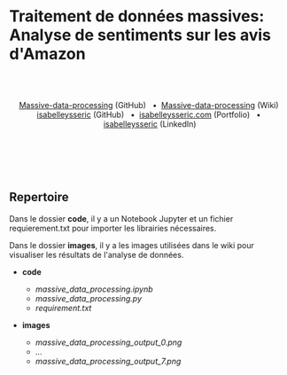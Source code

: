 # Traitement de données massives: Analyse de sentiments sur les avis d'Amazon
<br/>
<br/>


<p align='center'>
  <a href="https://github.com/isabelleysseric/Massive-data-processing">Massive-data-processing</a> (GitHub)
  &nbsp; • &nbsp;<a href="https://github.com/isabelleysseric/Massive-data-processing/wiki">Massive-data-processing</a> (Wiki)<br/>
  <a href="https://github.com/isabelleysseric">isabelleysseric</a> (GitHub)
  &nbsp; • &nbsp;<a href="https://isabelleysseric.com/">isabelleysseric.com</a> (Portfolio)
  &nbsp; • &nbsp;<a href="https://www.linkedin.com/in/isabelleysseric/">isabelleysseric</a> (LinkedIn) <br/><br/><br/>
</p>
<br/>
<br/>


## Repertoire

Dans le dossier **code**, il y a un Notebook Jupyter et un fichier requierement.txt pour importer les librairies nécessaires.

Dans le dossier **images**, il y a les images utilisées dans le wiki pour visualiser les résultats de l'analyse de données. 


- **code**
  - *massive_data_processing.ipynb*
  - *massive_data_processing.py*
  - *requirement.txt*
  
- **images**
  - *massive_data_processing_output_0.png*
  - *...*
  - *massive_data_processing_output_7.png*


